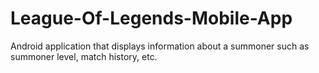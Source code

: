 # League-Of-Legends-Mobile-App
Android application that displays information about a summoner such as summoner level, match history, etc.
